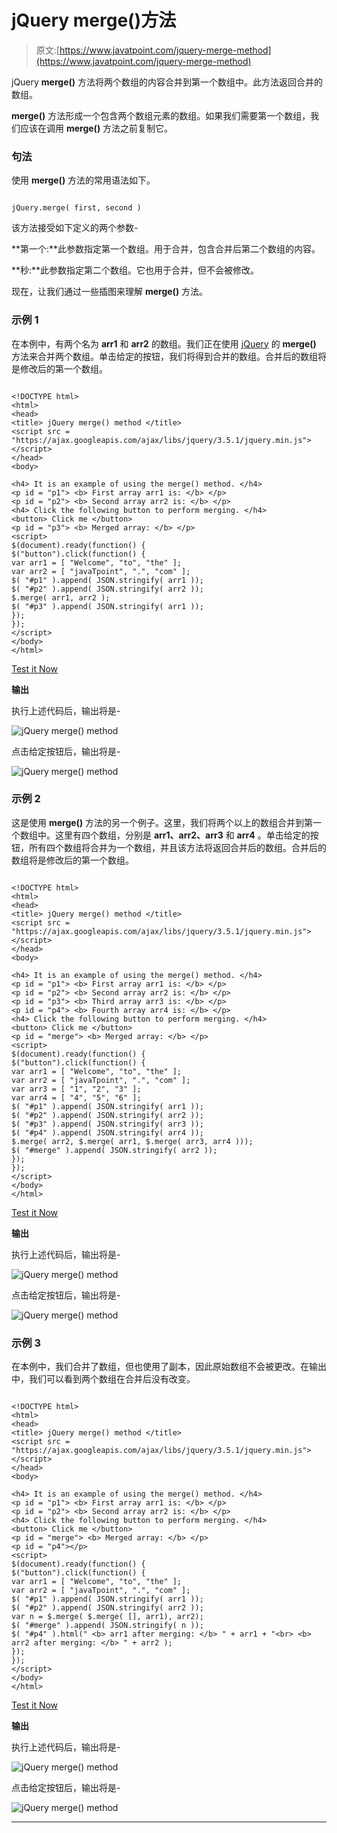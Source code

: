 # jQuery merge()方法

> 原文:[https://www.javatpoint.com/jquery-merge-method](https://www.javatpoint.com/jquery-merge-method)

jQuery **merge()** 方法将两个数组的内容合并到第一个数组中。此方法返回合并的数组。

**merge()** 方法形成一个包含两个数组元素的数组。如果我们需要第一个数组，我们应该在调用 **merge()** 方法之前复制它。

### 句法

使用 **merge()** 方法的常用语法如下。

```

jQuery.merge( first, second )

```

该方法接受如下定义的两个参数-

**第一个:**此参数指定第一个数组。用于合并，包含合并后第二个数组的内容。

**秒:**此参数指定第二个数组。它也用于合并，但不会被修改。

现在，让我们通过一些插图来理解 **merge()** 方法。

### 示例 1

在本例中，有两个名为 **arr1** 和 **arr2** 的数组。我们正在使用 [jQuery](https://www.javatpoint.com/jquery-tutorial) 的 **merge()** 方法来合并两个数组。单击给定的按钮，我们将得到合并的数组。合并后的数组将是修改后的第一个数组。

```

<!DOCTYPE html>
<html>
<head>
<title> jQuery merge() method </title>
<script src = "https://ajax.googleapis.com/ajax/libs/jquery/3.5.1/jquery.min.js"> </script>
</head>
<body>

<h4> It is an example of using the merge() method. </h4>
<p id = "p1"> <b> First array arr1 is: </b> </p>
<p id = "p2"> <b> Second array arr2 is: </b> </p>
<h4> Click the following button to perform merging. </h4>
<button> Click me </button>
<p id = "p3"> <b> Merged array: </b> </p>
<script>
$(document).ready(function() {
$("button").click(function() {
var arr1 = [ "Welcome", "to", "the" ];  
var arr2 = [ "javaTpoint", ".", "com" ];
$( "#p1" ).append( JSON.stringify( arr1 ));
$( "#p2" ).append( JSON.stringify( arr2 ));
$.merge( arr1, arr2 );
$( "#p3" ).append( JSON.stringify( arr1 ));
});
});
</script>
</body>
</html>

```

[Test it Now](https://www.javatpoint.com/oprweb/test.jsp?filename=jquery-merge-method1)

**输出**

执行上述代码后，输出将是-

![jQuery merge() method](../Images/bb6d657e0d1a421fc199800cfdd7ab4e.png)

点击给定按钮后，输出将是-

![jQuery merge() method](../Images/ae7cd55f6e20478d3a5b6e836db88fed.png)

### 示例 2

这是使用 **merge()** 方法的另一个例子。这里，我们将两个以上的数组合并到第一个数组中。这里有四个数组，分别是 **arr1、arr2、arr3** 和 **arr4** 。单击给定的按钮，所有四个数组将合并为一个数组，并且该方法将返回合并后的数组。合并后的数组将是修改后的第一个数组。

```

<!DOCTYPE html>
<html>
<head>
<title> jQuery merge() method </title>
<script src = "https://ajax.googleapis.com/ajax/libs/jquery/3.5.1/jquery.min.js"> </script>
</head>
<body>

<h4> It is an example of using the merge() method. </h4>
<p id = "p1"> <b> First array arr1 is: </b> </p>
<p id = "p2"> <b> Second array arr2 is: </b> </p>
<p id = "p3"> <b> Third array arr3 is: </b> </p>
<p id = "p4"> <b> Fourth array arr4 is: </b> </p>
<h4> Click the following button to perform merging. </h4>
<button> Click me </button>
<p id = "merge"> <b> Merged array: </b> </p>
<script>
$(document).ready(function() {
$("button").click(function() {
var arr1 = [ "Welcome", "to", "the" ];  
var arr2 = [ "javaTpoint", ".", "com" ];
var arr3 = [ "1", "2", "3" ];
var arr4 = [ "4", "5", "6" ];
$( "#p1" ).append( JSON.stringify( arr1 ));
$( "#p2" ).append( JSON.stringify( arr2 ));
$( "#p3" ).append( JSON.stringify( arr3 ));
$( "#p4" ).append( JSON.stringify( arr4 ));
$.merge( arr2, $.merge( arr1, $.merge( arr3, arr4 )));
$( "#merge" ).append( JSON.stringify( arr2 ));
});
});
</script>
</body>
</html>

```

[Test it Now](https://www.javatpoint.com/oprweb/test.jsp?filename=jquery-merge-method2)

**输出**

执行上述代码后，输出将是-

![jQuery merge() method](../Images/79e55a7fa90e56ea35206af6d46a9f5d.png)

点击给定按钮后，输出将是-

![jQuery merge() method](../Images/b4ad8f0ff5b5411bb17ebb49836d180f.png)

### 示例 3

在本例中，我们合并了数组，但也使用了副本，因此原始数组不会被更改。在输出中，我们可以看到两个数组在合并后没有改变。

```

<!DOCTYPE html>
<html>
<head>
<title> jQuery merge() method </title>
<script src = "https://ajax.googleapis.com/ajax/libs/jquery/3.5.1/jquery.min.js"> </script>
</head>
<body>

<h4> It is an example of using the merge() method. </h4>
<p id = "p1"> <b> First array arr1 is: </b> </p>
<p id = "p2"> <b> Second array arr2 is: </b> </p>
<h4> Click the following button to perform merging. </h4>
<button> Click me </button>
<p id = "merge"> <b> Merged array: </b> </p>
<p id = "p4"></p>
<script>
$(document).ready(function() {
$("button").click(function() {
var arr1 = [ "Welcome", "to", "the" ];  
var arr2 = [ "javaTpoint", ".", "com" ];
$( "#p1" ).append( JSON.stringify( arr1 ));
$( "#p2" ).append( JSON.stringify( arr2 ));
var n = $.merge( $.merge( [], arr1), arr2);
$( "#merge" ).append( JSON.stringify( n ));
$( "#p4" ).html(" <b> arr1 after merging: </b> " + arr1 + "<br> <b> arr2 after merging: </b> " + arr2 );
});
});
</script>
</body>
</html>

```

[Test it Now](https://www.javatpoint.com/oprweb/test.jsp?filename=jquery-merge-method3)

**输出**

执行上述代码后，输出将是-

![jQuery merge() method](../Images/1d15a0b8e2e824c66b35fcf7b765b2e6.png)

点击给定按钮后，输出将是-

![jQuery merge() method](../Images/0165c4f984e2476f8b3071ad4ed54dbe.png)

* * *